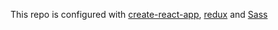 This repo is configured with [create-react-app]('https://github.com/facebook/create-react-app'), [redux]('https://medium.com/backticks-tildes/setting-up-a-redux-project-with-create-react-app-e363ab2329b8') and [Sass]('https://medium.com/front-end-hacking/how-to-add-sass-or-scss-to-create-react-app-c303dae4b5bc')
